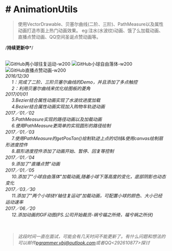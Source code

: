 # # AnimationUtils
>使用VectorDrawable、贝塞尔曲线(二阶、三阶)、PathMeasure以及属性动画打造市面上热门动画效果。
>eg:注水(水波纹)动画、饿了么加载动画、直播点赞动画、QQ空间圣诞点赞动画等。

/**************************持续更新中***************************/<br><br>

![GitHub两小球往复运动-w200](http://orsggluk8.bkt.clouddn.com/image/gif/GitHub%E4%B8%A4%E5%B0%8F%E7%90%83%E5%BE%80%E5%A4%8D%E8%BF%90%E5%8A%A8.gif)
![GitHub小球自由落体-w200](http://orsggluk8.bkt.clouddn.com/image/gif/GitHub%E5%B0%8F%E7%90%83%E8%87%AA%E7%94%B1%E8%90%BD%E4%BD%93.gif)
![GitHub直播点赞动画-w200](http://orsggluk8.bkt.clouddn.com/image/gif/GitHub%E7%9B%B4%E6%92%AD%E7%82%B9%E8%B5%9E%E5%8A%A8%E7%94%BB.gif)
<br>
<i>2016/12/30<br>
      &nbsp;&nbsp;&nbsp;&nbsp;
      1：完成了二阶、三阶贝塞尔曲线的Demo，并且添加了多点触控<br>
       &nbsp;&nbsp;&nbsp;&nbsp;
       2：利用贝塞尔曲线来优化绘图板的菱角<br>
<i>2017/01/01<br>
      &nbsp;&nbsp;&nbsp;&nbsp;
      3.Bezier结合属性动画实现了水波纹进度加载<br>
      &nbsp;&nbsp;&nbsp;&nbsp;
      4.Bezier结合属性动画实现加入购物车轨迹动画<br>
<i>2017／01／02<br>
     &nbsp;&nbsp;&nbsp;&nbsp;
     5.PathMeasure实现的路径动画以及加载动画<br>
     &nbsp;&nbsp;&nbsp;&nbsp;
     6.使用PathMeasure更简单的实现圆形的路径绘制<br>
<i>2017／01／03<br>
     &nbsp;&nbsp;&nbsp;&nbsp;
     7.使用PathMeasure的getPosTan()绘制轨迹上点的切线&使用canvas绘制扇形进度控件<br>
     &nbsp;&nbsp;&nbsp;&nbsp;
     8.扇形进度控件添加了动画开始、暂停、回复等控制<br>
<i>2017／01／04<br>
     &nbsp;&nbsp;&nbsp;&nbsp;
     9.添加了"直播点赞"动画<br>
<i>2017／01／05<br>
     &nbsp;&nbsp;&nbsp;&nbsp;
     10.添加了"小球自由落体"加载动画,随着小球下落高度的变化，底部阴影也动态变化<br>
<i>2017／03／30<br>
     &nbsp;&nbsp;&nbsp;&nbsp;
     11.添加了"两个小球绕Y轴往复运动"加载动画，可配置小球的颜色、大小已经运动速率<br>
<i>2017／06／20<br>
          &nbsp;&nbsp;&nbsp;&nbsp;
     12.添加动画的GIF动图(PS.公司开始裁员-祸兮福之所倚，福兮祸之所伏)<br>
<br>
<br>
><i>这段时间一直在面试，可能会有几天时间不能更新了。有什么问题和想法的可以邮件<pgrammer.ybj@outlook.com>或者QQ<292610877>探讨
